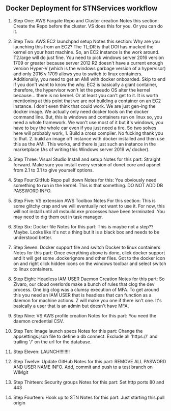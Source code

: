 ## Docker Deployment for STNServices workflow

1. Step One: AWS Fargate Repo and Cluster creation
Notes this section: Create the Repo before the cluster. VS does this for you. Or you can do it. 

2. Step Two: AWS EC2 launchpad setup
Notes this section: Why are you launching this from an EC2? The TL;DR is that DOI has mucked the kernel on your host machine. So, an EC2 instance is the work around. T2.large will do just fine. You need to pick windows server 2016 version 1709 or greater because server 2012 R2 doesn't have a current enough version Hyper-V (which is the windows garbage version of a hypervisor) and only 2016 v 1709 allows you to switch to linux containers. Additionally, you need to get an AMI with docker onboarded. Skip to end if you don't want to know the why. EC2 is basically a giant container, therefore,  the hypervisor won't let the pseudo OS alter the kernel because... there is no kernel. Or at least you can't get to it. It is worth mentioning at this point that we are not building a container on an EC2 instance. I don't even think that could work. We are just gen-ing the docker image. We actually only need docker tools on the docker command line. But, this is windows and containers run on linux so, you need a whole framework. We won't use most of it but it's windows, you have to buy the whole car even if you just need a tire. So two solves here will probably work, 1. Build a cross compiler. No fucking thank you to that. 2. build an image off instance with docker installed and then use this as the AMI. This works, and there is just such an instance in the marketplace (As of writing this Windows server 2019 w/ docker).   
3. Step Three: Visual Studio Install and setup
Notes for this part: Straight forward. Make sure you install every version of donet.core and apsnet from 2.1 to 3.1 to give yourself options.
4. Step Four:GitHub Repo pull down
Notes for this: You obviously need something to run in the kernel. This is that something. DO NOT ADD DB PASSWORD INFO.
5. Step Five: VS extension AWS Toolbox
Notes For this section: This is some glitchy crap and we will eventually not want to use it. For now, this will not install until all msbuild.exe processes have been terminated. You may need to dig them out in task manager.
6. Step Six: Docker file
Notes for this part: This is maybe not a step?? Maybe. Looks like it's not a thing but it is a black box and needs to be understood better.
7. Step Seven: Docker support file and switch Docker to linux containers
Notes for this part: Once everything above is done, click docker support and it will get some .dockerignore and other files. Got to the docker icon on and right click hidden icons on the windows toolbar and select switch to linux containers.
8. Step Eight: Headless IAM USER Daemon Creation
Notes for this part: So Zivaro, our cloud overlords make a bunch of rules that clog the dev process. One big clog was a clumsy execution of MFA. To get around this you need an IAM USER that is headless that can function as a daemon for machine actions. Z will make you one if there isn't one. It's basically a user that is an admin but doesn't have MFA.
9. Step Nine: VS AWS profile creation
Notes for this part: You need the daemon credential CSV.
10. Step Ten: Image launch specs
Notes for this part: Change the appsettings.json file to define a db connect. Exclude all 'https://' and trailing '/' on the url for the database.
11. Step Eleven: LAUNCH!!!!!!!!
12. Step Twelve: Update GitHub 
Notes for this part: REMOVE ALL PASWORD AND USER NAME INFO. Add, commit and push to a test branch on WIMgit
13. Step Thirteen: Security groups
Notes for this part: Set http ports 80 and 443
14. Step Fourteen: Hook up to STN 
Notes for this part: Just starting this.pull origin